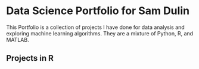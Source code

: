 # Data Science Portfolio for Sam Dulin

This Portfolio is a collection of projects I have done for data analysis and exploring machine learning algorithms. They are a mixture of Python, R, and MATLAB. 

## Projects in R
